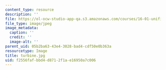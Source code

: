 ```yaml
---
content_type: resource
description: ''
file: https://ol-ocw-studio-app-qa.s3.amazonaws.com/courses/16-01-unified-engineering-i-ii-iii-iv-fall-2005-spring-2006/f2556fafbbd4d8712f1ae16950a7c006_turbine.jpg
file_type: image/jpeg
image_metadata:
  caption: ''
  credit: ''
  image-alt: ''
parent_uid: 05b2ba63-43e4-3028-bad4-cdf50e0b363a
resourcetype: Image
title: turbine.jpg
uid: f2556faf-bbd4-d871-2f1a-e16950a7c006
---
```

